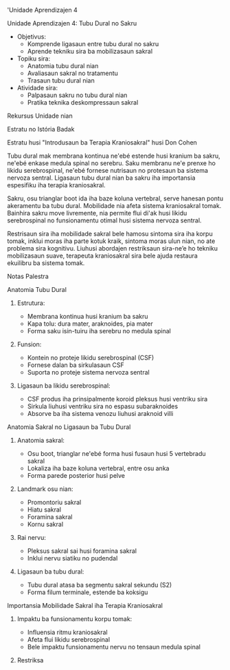 'Unidade Aprendizajen 4

Unidade Aprendizajen 4: Tubu Dural no Sakru
- Objetivus:
  * Komprende ligasaun entre tubu dural no sakru
  * Aprende tekniku sira ba mobilizasaun sakral
- Topiku sira:
  * Anatomia tubu dural nian
  * Avaliasaun sakral no tratamentu
  * Trasaun tubu dural nian
- Atividade sira:
  * Palpasaun sakru no tubu dural nian
  * Pratika teknika deskompressaun sakral

Rekursus Unidade nian

Estratu no Istória Badak

Estratu husi "Introdusaun ba Terapia Kraniosakral" husi Don Cohen

Tubu dural mak membrana kontinua ne'ebé estende husi kranium ba sakru, ne'ebé enkase medula spinal no serebru. Saku membranu ne'e prenxe ho likidu serebrospinal, ne'ebé fornese nutrisaun no protesaun ba sistema nervoza sentral. Ligasaun tubu dural nian ba sakru iha importansia espesifiku iha terapia kraniosakral.

Sakru, osu trianglar boot ida iha baze koluna vertebral, serve hanesan pontu akeramentu ba tubu dural. Mobilidade nia afeta sistema kraniosakral tomak. Bainhira sakru move livremente, nia permite flui di'ak husi likidu serebrospinal no funsionamentu otimal husi sistema nervoza sentral.

Restrisaun sira iha mobilidade sakral bele hamosu sintoma sira iha korpu tomak, inklui moras iha parte kotuk kraik, sintoma moras ulun nian, no ate problema sira kognitivu. Liuhusi abordajen restriksaun sira-ne’e ho tekniku mobilizasaun suave, terapeuta kraniosakral sira bele ajuda restaura ekuilibru ba sistema tomak.

Notas Palestra

Anatomia Tubu Dural

1. Estrutura:
   - Membrana kontinua husi kranium ba sakru
   - Kapa tolu: dura mater, araknoides, pia mater
   - Forma saku isin-tuiru iha serebru no medula spinal

2. Funsion:
   - Kontein no proteje likidu serebrospinal (CSF)
   - Fornese dalan ba sirkulasaun CSF
   - Suporta no proteje sistema nervoza sentral

3. Ligasaun ba likidu serebrospinal:
   - CSF produs iha prinsipalmente koroid pleksus husi ventriku sira
   - Sirkula liuhusi ventriku sira no espasu subaraknoides
   - Absorve ba iha sistema venozu liuhusi araknoid villi

Anatomia Sakral no Ligasaun ba Tubu Dural

1. Anatomia sakral:
   - Osu boot, trianglar ne'ebé forma husi fusaun husi 5 vertebradu sakral
   - Lokaliza iha baze koluna vertebral, entre osu anka
   - Forma parede posterior husi pelve

2. Landmark osu nian:
   - Promontoriu sakral
   - Hiatu sakral
   - Foramina sakral
   - Kornu sakral

3. Rai nervu:
   - Pleksus sakral sai husi foramina sakral
   - Inklui nervu siatiku no pudendal

4. Ligasaun ba tubu dural:
   - Tubu dural atasa ba segmentu sakral sekundu (S2)
   - Forma filum terminale, estende ba koksigu

Importansia Mobilidade Sakral iha Terapia Kraniosakral

1. Impaktu ba funsionamentu korpu tomak:
   - Influensia ritmu kraniosakral
   - Afeta flui likidu serebrospinal
   - Bele impaktu funsionamentu nervu no tensaun medula spinal

2. Restriksa